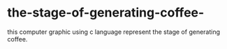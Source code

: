 # the-stage-of-generating-coffee-
this computer graphic using c language represent the stage of generating coffee.

